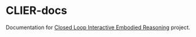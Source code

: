 # CLIER-docs
Documentation for [Closed Loop Interactive Embodied Reasoning](https://michaal94.github.io/CLIER) project.
